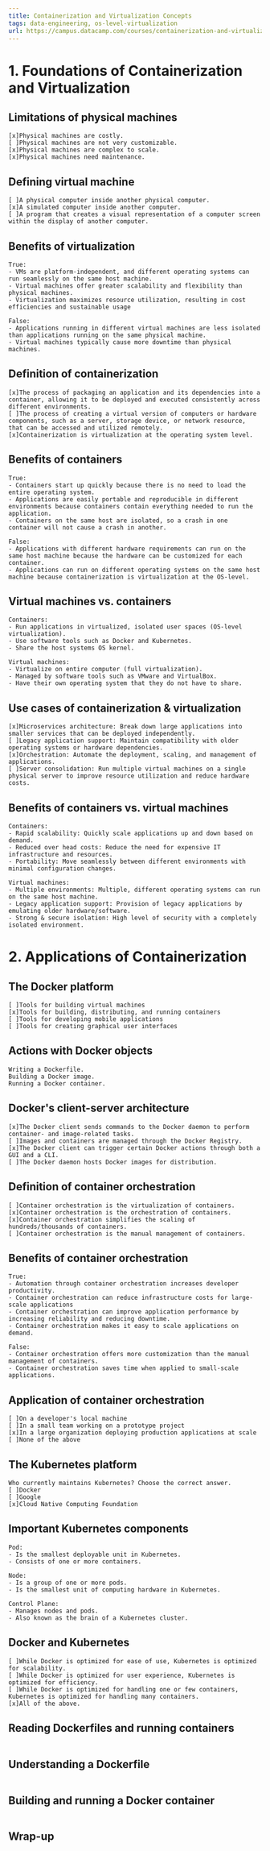 ```yaml
---
title: Containerization and Virtualization Concepts
tags: data-engineering, os-level-virtualization
url: https://campus.datacamp.com/courses/containerization-and-virtualization-concepts/foundations-of-containerization-and-virtualization
---
```


# 1. Foundations of Containerization and Virtualization
## Limitations of physical machines
```
[x]Physical machines are costly.
[ ]Physical machines are not very customizable.
[x]Physical machines are complex to scale.
[x]Physical machines need maintenance.
```

## Defining virtual machine
```
[ ]A physical computer inside another physical computer.
[x]A simulated computer inside another computer.
[ ]A program that creates a visual representation of a computer screen within the display of another computer.
```

## Benefits of virtualization
```
True:
- VMs are platform-independent, and different operating systems can run seamlessly on the same host machine.
- Virtual machines offer greater scalability and flexibility than physical machines.
- Virtualization maximizes resource utilization, resulting in cost efficiencies and sustainable usage

False:
- Applications running in different virtual machines are less isolated than applications running on the same physical machine.
- Virtual machines typically cause more downtime than physical machines.
```

## Definition of containerization
```
[x]The process of packaging an application and its dependencies into a container, allowing it to be deployed and executed consistently across different environments.
[ ]The process of creating a virtual version of computers or hardware components, such as a server, storage device, or network resource, that can be accessed and utilized remotely.
[x]Containerization is virtualization at the operating system level.
```

## Benefits of containers
```
True:
- Containers start up quickly because there is no need to load the entire operating system.
- Applications are easily portable and reproducible in different environments because containers contain everything needed to run the application.
- Containers on the same host are isolated, so a crash in one container will not cause a crash in another.

False:
- Applications with different hardware requirements can run on the same host machine because the hardware can be customized for each container.
- Applications can run on different operating systems on the same host machine because containerization is virtualization at the OS-level.
```

## Virtual machines vs. containers
```
Containers:
- Run applications in virtualized, isolated user spaces (OS-level virtualization).
- Use software tools such as Docker and Kubernetes.
- Share the host systems OS kernel.

Virtual machines:
- Virtualize on entire computer (full virtualization).
- Managed by software tools such as VMware and VirtualBox.
- Have their own operating system that they do not have to share.
```

## Use cases of containerization & virtualization
```
[x]Microservices architecture: Break down large applications into smaller services that can be deployed independently.
[ ]Legacy application support: Maintain compatibility with older operating systems or hardware dependencies.
[x]Orchestration: Automate the deployment, scaling, and management of applications.
[ ]Server consolidation: Run multiple virtual machines on a single physical server to improve resource utilization and reduce hardware costs.
```

## Benefits of containers vs. virtual machines
```
Containers:
- Rapid scalability: Quickly scale applications up and down based on demand.
- Reduced over head costs: Reduce the need for expensive IT infrastructure and resources.
- Portability: Move seamlessly between different environments with minimal configuration changes.

Virtual machines:
- Multiple environments: Multiple, different operating systems can run on the same host machine.
- Legacy application support: Provision of legacy applications by emulating older hardware/software.
- Strong & secure isolation: High level of security with a completely isolated environment.
```




# 2. Applications of Containerization
## The Docker platform
```
[ ]Tools for building virtual machines
[x]Tools for building, distributing, and running containers
[ ]Tools for developing mobile applications
[ ]Tools for creating graphical user interfaces
```

## Actions with Docker objects
```
Writing a Dockerfile.
Building a Docker image.
Running a Docker container.
```

## Docker's client-server architecture
```
[x]The Docker client sends commands to the Docker daemon to perform container- and image-related tasks.
[ ]Images and containers are managed through the Docker Registry.
[x]The Docker client can trigger certain Docker actions through both a GUI and a CLI.
[ ]The Docker daemon hosts Docker images for distribution.
```

## Definition of container orchestration
```
[ ]Container orchestration is the virtualization of containers.
[x]Container orchestration is the orchestration of containers.
[x]Container orchestration simplifies the scaling of hundreds/thousands of containers.
[ ]Container orchestration is the manual management of containers.
```

## Benefits of container orchestration
```
True:
- Automation through container orchestration increases developer productivity.
- Container orchestration can reduce infrastructure costs for large-scale applications
- Container orchestration can improve application performance by increasing reliability and reducing downtime.
- Container orchestration makes it easy to scale applications on demand.

False:
- Container orchestration offers more customization than the manual management of containers.
- Container orchestration saves time when applied to small-scale applications.
```

## Application of container orchestration
```
[ ]On a developer's local machine
[ ]In a small team working on a prototype project
[x]In a large organization deploying production applications at scale
[ ]None of the above
```

## The Kubernetes platform
```
Who currently maintains Kubernetes? Choose the correct answer.
[ ]Docker
[ ]Google
[x]Cloud Native Computing Foundation
```

## Important Kubernetes components
```
Pod:
- Is the smallest deployable unit in Kubernetes.
- Consists of one or more containers.

Node:
- Is a group of one or more pods.
- Is the smallest unit of computing hardware in Kubernetes.

Control Plane:
- Manages nodes and pods.
- Also known as the brain of a Kubernetes cluster.
```

## Docker and Kubernetes
```
[ ]While Docker is optimized for ease of use, Kubernetes is optimized for scalability.
[ ]While Docker is optimized for user experience, Kubernetes is optimized for efficiency.
[ ]While Docker is optimized for handling one or few containers, Kubernetes is optimized for handling many containers.
[x]All of the above.
```

## Reading Dockerfiles and running containers
```

```

## Understanding a Dockerfile
```

```

## Building and running a Docker container
```

```

## Wrap-up
```

```
